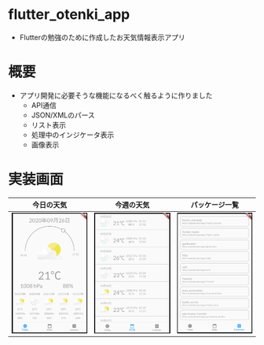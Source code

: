 # flutter_otenki_app

* Flutterの勉強のために作成したお天気情報表示アプリ

# 概要
* アプリ開発に必要そうな機能になるべく触るように作りました
  * API通信
  * JSON/XMLのパース
  * リスト表示
  * 処理中のインジケータ表示
  * 画像表示

# 実装画面
|今日の天気|今週の天気|パッケージ一覧|
|:---:|:---:|:---:|
|![今日の天気](screenshots/weather_for_today.PNG)|![今週の天気](screenshots/weather_for_week.PNG)|![パッケージ一覧](screenshots/licenses.PNG)|